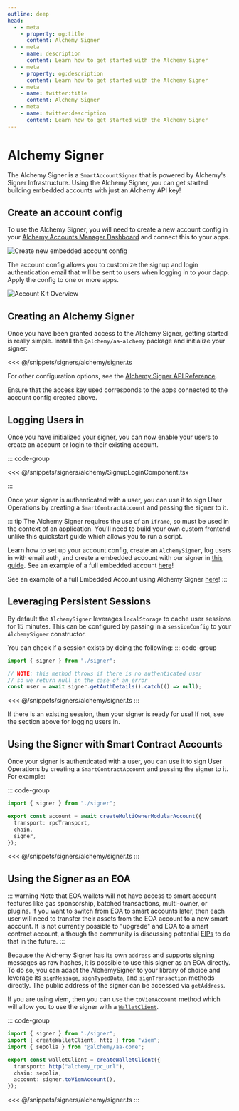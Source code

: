 ```yaml
---
outline: deep
head:
  - - meta
    - property: og:title
      content: Alchemy Signer
  - - meta
    - name: description
      content: Learn how to get started with the Alchemy Signer
  - - meta
    - property: og:description
      content: Learn how to get started with the Alchemy Signer
  - - meta
    - name: twitter:title
      content: Alchemy Signer
  - - meta
    - name: twitter:description
      content: Learn how to get started with the Alchemy Signer
---
```


# Alchemy Signer

The Alchemy Signer is a `SmartAccountSigner` that is powered by Alchemy's Signer Infrastructure. Using the Alchemy Signer, you can get started building embedded accounts with just an Alchemy API key!

## Create an account config

To use the Alchemy Signer, you will need to create a new account config in your [Alchemy Accounts Manager Dashboard](https://dashboard.alchemy.com/accounts/) and connect this to your apps.

<img src="/images/alchemy-accounts-dashboard.png" width="auto" height="auto" alt="Create new embedded account config" style="display: block; margin: auto;">

The account config allows you to customize the signup and login authentication email that will be sent to users when logging in to your dapp. Apply the config to one or more apps.

<img src="/images/create-account-config.png" width="auto" height="auto" alt="Account Kit Overview" style="display: block; margin: auto;">

## Creating an Alchemy Signer

Once you have been granted access to the Alchemy Signer, getting started is really simple. Install the `@alchemy/aa-alchemy` package and initialize your signer:

<<< @/snippets/signers/alchemy/signer.ts

For other configuration options, see the [Alchemy Signer API Reference](/packages/aa-alchemy/signer/overview).

Ensure that the access key used corresponds to the apps connected to the account config created above.

## Logging Users in

Once you have initialized your signer, you can now enable your users to create an account or login to their existing account.

::: code-group

<<< @/snippets/signers/alchemy/SignupLoginComponent.tsx

:::

Once your signer is authenticated with a user, you can use it to sign User Operations by creating a `SmartContractAccount` and passing the signer to it.

::: tip
The Alchemy Signer requires the use of an `iframe`, so must be used in the context of an application. You'll need to build your own custom frontend unlike this quickstart guide which allows you to run a script.

Learn how to set up your account config, create an `AlchemySigner`, log users in with email auth, and create a embedded account with our signer in [this guide](/signers/alchemy-signer). See an example of a full embedded account [here](https://github.com/alchemyplatform/embedded-accounts-demo.git)!

See an example of a full Embedded Account using Alchemy Signer [here](https://github.com/alchemyplatform/embedded-accounts-demo.git)!
:::

## Leveraging Persistent Sessions

By default the `AlchemySigner` leverages `localStorage` to cache user sessions for 15 minutes. This can be configured by passing in a `sessionConfig` to your `AlchemySigner` constructor.

You can check if a session exists by doing the following:
::: code-group

```ts
import { signer } from "./signer";

// NOTE: this method throws if there is no authenticated user
// so we return null in the case of an error
const user = await signer.getAuthDetails().catch(() => null);
```

<<< @/snippets/signers/alchemy/signer.ts
:::

If there is an existing session, then your signer is ready for use! If not, see the section above for logging users in.

## Using the Signer with Smart Contract Accounts

Once your signer is authenticated with a user, you can use it to sign User Operations by creating a `SmartContractAccount` and passing the signer to it. For example:

::: code-group

```ts
import { signer } from "./signer";

export const account = await createMultiOwnerModularAccount({
  transport: rpcTransport,
  chain,
  signer,
});
```

<<< @/snippets/signers/alchemy/signer.ts
:::

## Using the Signer as an EOA

::: warning
Note that EOA wallets will not have access to smart account features like gas sponsorship, batched transactions, multi-owner, or plugins. If you want to switch from EOA to smart accounts later, then each user will need to transfer their assets from the EOA account to a new smart account. It is not currently possible to "upgrade" and EOA to a smart contract account, although the community is discussing potential [EIPs](https://eips.ethereum.org/EIPS/eip-7377) to do that in the future.
:::

Because the Alchemy Signer has its own `address` and supports signing messages as raw hashes, it is possible to use this signer as an EOA directly. To do so, you can adapt the AlchemySigner to your library of choice and leverage its `signMessage`, `signTypedData`, and `signTransaction` methods directly. The public address of the signer can be accessed via `getAddress`.

If you are using viem, then you can use the `toViemAccount` method which will allow you to use the signer with a [`WalletClient`](https://viem.sh/docs/clients/wallet#local-accounts-private-key-mnemonic-etc).

::: code-group

```ts
import { signer } from "./signer";
import { createWalletClient, http } from "viem";
import { sepolia } from "@alchemy/aa-core";

export const walletClient = createWalletClient({
  transport: http("alchemy_rpc_url"),
  chain: sepolia,
  account: signer.toViemAccount(),
});
```

<<< @/snippets/signers/alchemy/signer.ts
:::
